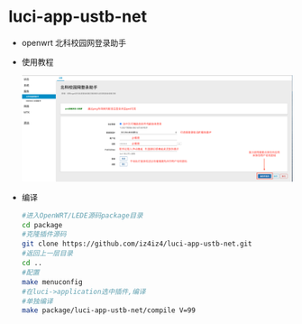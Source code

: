 # luci-app-ustb-net
- openwrt 北科校园网登录助手

- 使用教程

    ![help.png](help.png)

- 编译

    ```bash
    #进入OpenWRT/LEDE源码package目录
    cd package
    #克隆插件源码
    git clone https://github.com/iz4iz4/luci-app-ustb-net.git
    #返回上一层目录
    cd ..
    #配置
    make menuconfig
    #在luci->application选中插件,编译
    #单独编译
    make package/luci-app-ustb-net/compile V=99
    ```

    
